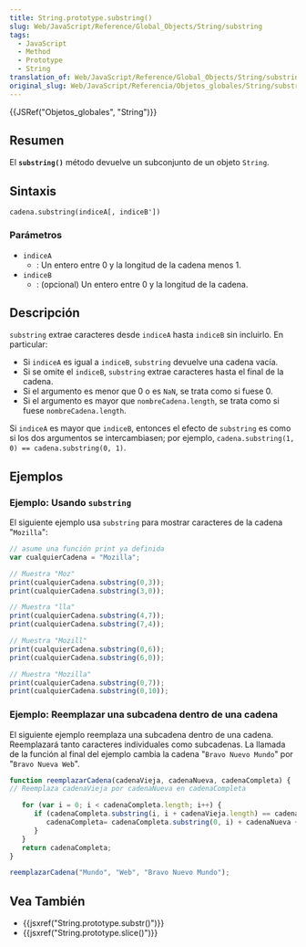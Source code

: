 ```yaml
---
title: String.prototype.substring()
slug: Web/JavaScript/Reference/Global_Objects/String/substring
tags:
  - JavaScript
  - Method
  - Prototype
  - String
translation_of: Web/JavaScript/Reference/Global_Objects/String/substring
original_slug: Web/JavaScript/Referencia/Objetos_globales/String/substring
---
```

{{JSRef("Objetos_globales", "String")}}

## Resumen

El **`substring()`** método devuelve un subconjunto de un objeto `String`.

## Sintaxis

```
cadena.substring(indiceA[, indiceB'])
```

### Parámetros

- `indiceA`
  - : Un entero entre 0 y la longitud de la cadena menos 1.
- `indiceB`
  - : (opcional) Un entero entre 0 y la longitud de la cadena.

## Descripción

`substring` extrae caracteres desde `indiceA` hasta `indiceB` sin incluirlo. En particular:

- Si `indiceA` es igual a `indiceB`, `substring` devuelve una cadena vacía.
- Si se omite el `indiceB`, `substring` extrae caracteres hasta el final de la cadena.
- Si el argumento es menor que 0 o es `NaN`, se trata como si fuese 0.
- Si el argumento es mayor que `nombreCadena.length`, se trata como si fuese `nombreCadena.length`.

Si `indiceA` es mayor que `indiceB`, entonces el efecto de `substring` es como si los dos argumentos se intercambiasen; por ejemplo, `cadena.substring(1, 0) == cadena.substring(0, 1)`.

## Ejemplos

### Ejemplo: Usando `substring`

El siguiente ejemplo usa `substring` para mostrar caracteres de la cadena "`Mozilla`":

```js
// asume una función print ya definida
var cualquierCadena = "Mozilla";

// Muestra "Moz"
print(cualquierCadena.substring(0,3));
print(cualquierCadena.substring(3,0));

// Muestra "lla"
print(cualquierCadena.substring(4,7));
print(cualquierCadena.substring(7,4));

// Muestra "Mozill"
print(cualquierCadena.substring(0,6));
print(cualquierCadena.substring(6,0));

// Muestra "Mozilla"
print(cualquierCadena.substring(0,7));
print(cualquierCadena.substring(0,10));
```

### Ejemplo: Reemplazar una subcadena dentro de una cadena

El siguiente ejemplo reemplaza una subcadena dentro de una cadena. Reemplazará tanto caracteres individuales como subcadenas. La llamada de la función al final del ejemplo cambia la cadena "`Bravo Nuevo Mundo`" por "`Bravo Nueva Web`".

```js
function reemplazarCadena(cadenaVieja, cadenaNueva, cadenaCompleta) {
// Reemplaza cadenaVieja por cadenaNueva en cadenaCompleta

   for (var i = 0; i < cadenaCompleta.length; i++) {
      if (cadenaCompleta.substring(i, i + cadenaVieja.length) == cadenaVieja) {
         cadenaCompleta= cadenaCompleta.substring(0, i) + cadenaNueva + cadenaCompleta.substring(i + cadenaVieja.length, cadenaCompleta.length);
      }
   }
   return cadenaCompleta;
}

reemplazarCadena("Mundo", "Web", "Bravo Nuevo Mundo");
```

## Vea También

- {{jsxref("String.prototype.substr()")}}
- {{jsxref("String.prototype.slice()")}}

